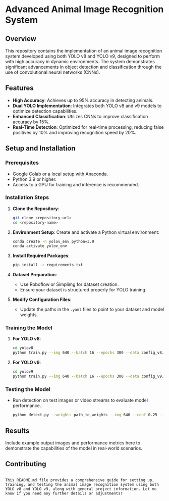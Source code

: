 


# Advanced Animal Image Recognition System

## Overview
This repository contains the implementation of an animal image recognition system developed using both YOLO v8 and YOLO v9, designed to perform with high accuracy in dynamic environments. The system demonstrates significant advancements in object detection and classification through the use of convolutional neural networks (CNNs).

## Features
- **High Accuracy**: Achieves up to 95% accuracy in detecting animals.
- **Dual YOLO Implementation**: Integrates both YOLO v8 and v9 models to optimize detection capabilities.
- **Enhanced Classification**: Utilizes CNNs to improve classification accuracy by 15%.
- **Real-Time Detection**: Optimized for real-time processing, reducing false positives by 10% and improving recognition speed by 20%.

## Setup and Installation

### Prerequisites
- Google Colab or a local setup with Anaconda.
- Python 3.9 or higher.
- Access to a GPU for training and inference is recommended.

### Installation Steps
1. **Clone the Repository**:
   ```bash
   git clone <repository-url>
   cd <repository-name>
   ```

2. **Environment Setup**:
   Create and activate a Python virtual environment:
   ```bash
   conda create -n yolov_env python=3.9
   conda activate yolov_env
   ```

3. **Install Required Packages**:
   ```bash
   pip install -r requirements.txt
   ```

4. **Dataset Preparation**:
   - Use Roboflow or Simplimg for dataset creation.
   - Ensure your dataset is structured properly for YOLO training.

5. **Modify Configuration Files**:
   - Update the paths in the `.yaml` files to point to your dataset and model weights.

### Training the Model
1. **For YOLO v8**:
   ```bash
   cd yolov8
   python train.py --img 640 --batch 16 --epochs 300 --data config_v8.yaml --weights yolov8m.pt
   ```

2. **For YOLO v9**:
   ```bash
   cd yolov9
   python train.py --img 640 --batch 16 --epochs 300 --data config_v9.yaml --weights yolov9m.pt
   ```

### Testing the Model
- Run detection on test images or video streams to evaluate model performance.
  ```bash
  python detect.py --weights path_to_weights --img 640 --conf 0.25 --source test_images/
  ```

## Results
Include example output images and performance metrics here to demonstrate the capabilities of the model in real-world scenarios.

## Contributing


```

This README.md file provides a comprehensive guide for setting up, training, and testing the animal image recognition system using both YOLO v8 and YOLO v9, along with general project information. Let me know if you need any further details or adjustments!
